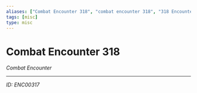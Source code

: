 ```yaml
---
aliases: ["Combat Encounter 318", "combat encounter 318", "318 Encounter Combat"]
tags: [misc]
type: misc
---
```


# Combat Encounter 318

*Combat Encounter*

---
*ID: ENC00317*